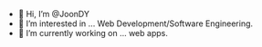 - 👋 Hi, I’m @JoonDY
- 👀 I’m interested in ... Web Development/Software Engineering.
- 🌱 I’m currently working on ... web apps.

